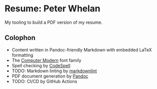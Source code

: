 # Resume: Peter Whelan

My tooling to build a PDF version of my resume.

## Colophon

- Content written in Pandoc-friendly Markdown with embedded LaTeX formatting
- The [Computer Modern](https://en.wikipedia.org/wiki/Computer_Modern) font family
- Spell checking by [CodeSpell](https://github.com/codespell-project/codespell)
- TODO: Markdown linting by [markdownlint](https://github.com/markdownlint/markdownlint)
- PDF document generation by [Pandoc](https://pandoc.org)
- TODO: CI/CD by GitHub Actions
